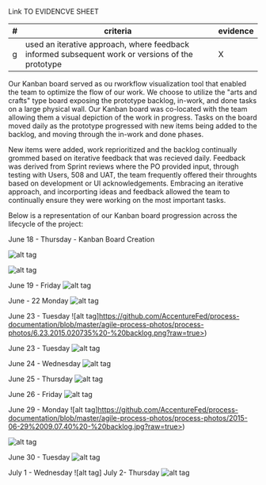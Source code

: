 Link TO EVIDENCVE SHEET

|#|criteria|evidence|
|-------|---------------|------------------|
|g|used an iterative approach, where feedback informed subsequent work or versions of the prototype | X|







Our Kanban board served as ou rworkflow visualization tool that enabled the team to optimize the flow of our work. We choose to utilize the "arts and crafts" type board exposing the prototype backlog, in-work, and done tasks on a large physical wall. Our Kanban board was co-located with the team allowing them a visual depiction of the work in progress.  Tasks on the board moved daily as the prototype progressed with new items being added to the backlog, and moving through the in-work and done phases. 

New items were added, work reprioritized and the backlog continually grommed based on iterative feedback that was recieved daily.  Feedback was derived from Sprint reviews where the PO provided input, through testing with Users, 508 and UAT, the team frequently offered their throughts based on development or UI acknowledgements.  Embracing an iterative approach, and incorporting ideas and feedback allowed the team to continually ensure they were working on the most important tasks.

Below is a representation of our Kanban board progression across the lifecycle of the project:

June 18 - Thursday - Kanban Board Creation

![alt tag](https://github.com/AccentureFed/process-documentation/blob/master/agile-process-photos/process-photos/6.18.2015%2014.03%20-%20kanban%20board.jpg?raw=true>)

![alt tag](https://github.com/AccentureFed/process-documentation/blob/master/agile-process-photos/process-photos/6.18.2015%2013.59%20-%20kanban%20board.jpg?raw=true>)

June 19 - Friday 
![alt tag](https://github.com/AccentureFed/process-documentation/blob/master/agile-process-photos/process-photos/6.19.2015.0907%20-%20standup.jpg?raw=true>)

June - 22 Monday
![alt tag](https://github.com/AccentureFed/process-documentation/blob/master/agile-process-photos/process-photos/6.22.2015.0917%20-%20backlog.jpg?raw=true>)

June 23 - Tuesday
![alt tag]https://github.com/AccentureFed/process-documentation/blob/master/agile-process-photos/process-photos/6.23.2015.020735%20-%20backlog.png?raw=true>)

June 23 - Tuesday
![alt tag](https://github.com/AccentureFed/process-documentation/blob/master/agile-process-photos/process-photos/6.23.2015.020735%20-%20backlog.png?raw=true>)

June 24 - Wednesday
![alt tag](https://github.com/AccentureFed/process-documentation/blob/master/agile-process-photos/process-photos/6.24.2015%2016.30%20-%20backlog.JPG?raw=true>)

June 25 - Thursday
![alt tag](https://github.com/AccentureFed/process-documentation/blob/master/agile-process-photos/process-photos/2015-06-25%2015.23.09%20-%20review.jpg?raw=true>)

June 26 - Friday
![alt tag](https://github.com/AccentureFed/process-documentation/blob/master/agile-process-photos/process-photos/2015-06-26%2009.44.09%20-%20standup.jpg?raw=true>)

June 29 - Monday
![alt tag]https://github.com/AccentureFed/process-documentation/blob/master/agile-process-photos/process-photos/2015-06-29%2009.07.40%20-%20backlog.jpg?raw=true>)

![alt tag](https://github.com/AccentureFed/process-documentation/blob/master/agile-process-photos/process-photos/2015-06-29%2015.22.47%20backlog.jpg?raw=true>)

June 30 - Tuesday
![alt tag](https://github.com/AccentureFed/process-documentation/blob/master/agile-process-photos/process-photos/6.30.2015%2009.54%20-%20standup.JPG?raw=true>)

July 1 - Wednesday
![alt tag]
July 2- Thursday
![alt tag](https://github.com/AccentureFed/process-documentation/blob/master/agile-process-photos/process-photos/2015-07-02%2009.22.02%20-%20backlog.jpg?raw=true>)


